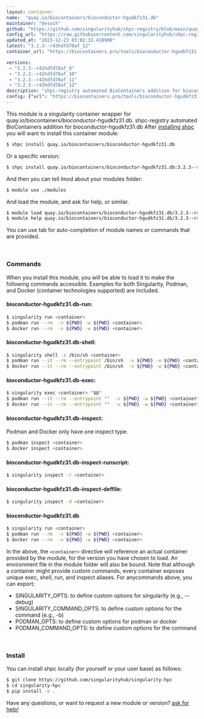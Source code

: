 ```yaml
---
layout: container
name:  "quay.io/biocontainers/bioconductor-hgudkfz31.db"
maintainer: "@vsoch"
github: "https://github.com/singularityhub/shpc-registry/blob/main/quay.io/biocontainers/bioconductor-hgudkfz31.db/container.yaml"
config_url: "https://raw.githubusercontent.com/singularityhub/shpc-registry/main/quay.io/biocontainers/bioconductor-hgudkfz31.db/container.yaml"
updated_at: "2023-12-23 03:02:32.418900"
latest: "3.2.3--r43hdfd78af_12"
container_url: "https://biocontainers.pro/tools/bioconductor-hgudkfz31.db"

versions:
 - "3.2.3--r41hdfd78af_9"
 - "3.2.3--r42hdfd78af_10"
 - "3.2.3--r43hdfd78af_11"
 - "3.2.3--r43hdfd78af_12"
description: "shpc-registry automated BioContainers addition for bioconductor-hgudkfz31.db"
config: {"url": "https://biocontainers.pro/tools/bioconductor-hgudkfz31.db", "maintainer": "@vsoch", "description": "shpc-registry automated BioContainers addition for bioconductor-hgudkfz31.db", "latest": {"3.2.3--r43hdfd78af_12": "sha256:324bc13ba0059b12d75b2a62f2dd283e1c99b0a254908518e52ee6b9fa53d338"}, "tags": {"3.2.3--r41hdfd78af_9": "sha256:394058d4b7f63a4aada60045d48450aa864d017c76ad25f341175af4b4a84ab0", "3.2.3--r42hdfd78af_10": "sha256:f79dba27ba0264eb6eda0df75f097b88fe81434c0901e8ef42f836f4fbba56c3", "3.2.3--r43hdfd78af_11": "sha256:86971ad827c3ae20486bc024e9de3d73f19823b6f510adadf9d9652d667d2189", "3.2.3--r43hdfd78af_12": "sha256:324bc13ba0059b12d75b2a62f2dd283e1c99b0a254908518e52ee6b9fa53d338"}, "docker": "quay.io/biocontainers/bioconductor-hgudkfz31.db"}
---
```


This module is a singularity container wrapper for quay.io/biocontainers/bioconductor-hgudkfz31.db.
shpc-registry automated BioContainers addition for bioconductor-hgudkfz31.db
After [installing shpc](#install) you will want to install this container module:


```bash
$ shpc install quay.io/biocontainers/bioconductor-hgudkfz31.db
```

Or a specific version:

```bash
$ shpc install quay.io/biocontainers/bioconductor-hgudkfz31.db:3.2.3--r43hdfd78af_12
```

And then you can tell lmod about your modules folder:

```bash
$ module use ./modules
```

And load the module, and ask for help, or similar.

```bash
$ module load quay.io/biocontainers/bioconductor-hgudkfz31.db/3.2.3--r43hdfd78af_12
$ module help quay.io/biocontainers/bioconductor-hgudkfz31.db/3.2.3--r43hdfd78af_12
```

You can use tab for auto-completion of module names or commands that are provided.

<br>

### Commands

When you install this module, you will be able to load it to make the following commands accessible.
Examples for both Singularity, Podman, and Docker (container technologies supported) are included.

#### bioconductor-hgudkfz31.db-run:

```bash
$ singularity run <container>
$ podman run --rm  -v ${PWD} -w ${PWD} <container>
$ docker run --rm  -v ${PWD} -w ${PWD} <container>
```

#### bioconductor-hgudkfz31.db-shell:

```bash
$ singularity shell -s /bin/sh <container>
$ podman run --it --rm --entrypoint /bin/sh  -v ${PWD} -w ${PWD} <container>
$ docker run --it --rm --entrypoint /bin/sh  -v ${PWD} -w ${PWD} <container>
```

#### bioconductor-hgudkfz31.db-exec:

```bash
$ singularity exec <container> "$@"
$ podman run --it --rm --entrypoint ""  -v ${PWD} -w ${PWD} <container> "$@"
$ docker run --it --rm --entrypoint ""  -v ${PWD} -w ${PWD} <container> "$@"
```

#### bioconductor-hgudkfz31.db-inspect:

Podman and Docker only have one inspect type.

```bash
$ podman inspect <container>
$ docker inspect <container>
```

#### bioconductor-hgudkfz31.db-inspect-runscript:

```bash
$ singularity inspect -r <container>
```

#### bioconductor-hgudkfz31.db-inspect-deffile:

```bash
$ singularity inspect -d <container>
```



#### bioconductor-hgudkfz31.db

```bash
$ singularity run <container>
$ podman run --rm  -v ${PWD} -w ${PWD} <container>
$ docker run --rm  -v ${PWD} -w ${PWD} <container>
```


In the above, the `<container>` directive will reference an actual container provided
by the module, for the version you have chosen to load. An environment file in the
module folder will also be bound. Note that although a container
might provide custom commands, every container exposes unique exec, shell, run, and
inspect aliases. For anycommands above, you can export:

 - SINGULARITY_OPTS: to define custom options for singularity (e.g., --debug)
 - SINGULARITY_COMMAND_OPTS: to define custom options for the command (e.g., -b)
 - PODMAN_OPTS: to define custom options for podman or docker
 - PODMAN_COMMAND_OPTS: to define custom options for the command

<br>

### Install

You can install shpc locally (for yourself or your user base) as follows:

```bash
$ git clone https://github.com/singularityhub/singularity-hpc
$ cd singularity-hpc
$ pip install -e .
```

Have any questions, or want to request a new module or version? [ask for help!](https://github.com/singularityhub/singularity-hpc/issues)